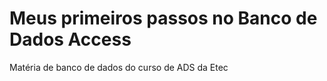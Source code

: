 <h1>Meus primeiros passos no Banco de Dados Access</h1>
<p>Matéria de banco de dados do curso de ADS da Etec</p>
